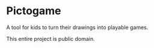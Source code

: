 Pictogame
=========

A tool for kids to turn their drawings into playable games.

This entire project is public domain.
